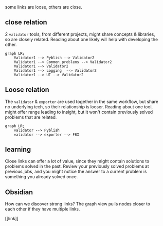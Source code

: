 some links are loose, others are close.

## close relation
2 `validator` tools, from different projects, might share concepts & libraries, so are closely related. Reading about one likely will help with developing the other.
```mermaid
graph LR;
	Validator1 --> Pyblish --> Validator2
	Validator1 --> Common_problems --> Validator2
    Validator1 --> Validator2
    Validator1 --> Logging  --> Validator2
    Validator1 --> UI --> Validator2
```
## Loose relation
The `validator` & `exporter` are used together in the same workflow, but share no underlying tech, so their relationship is looser. Reading about one tool, might offer range leading to insight, but it won't contain previously solved problems that are related.
```mermaid
graph LR;
	validator --> Pyblish
	validator --> exporter --> FBX
```

## learning
Close links can offer a lot of value, since they might contain solutions to problems solved in the past. 
Review your previously solved problems at previous jobs, and you might notice the answer to a current problem is something you already solved once.

## Obsidian
How can we discover strong links? The graph view pulls nodes closer to each other if they have multiple links.


[[link]]
